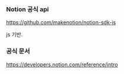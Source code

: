 ### Notion 공식 api

https://github.com/makenotion/notion-sdk-js

js 기반.

### 공식 문서

https://developers.notion.com/reference/intro

